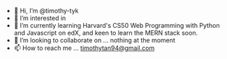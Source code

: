 - 👋 Hi, I’m @timothy-tyk
- 👀 I’m interested in 
- 🌱 I’m currently learning Harvard's CS50 Web Programming with Python and Javascript on edX, and keen to learn the MERN stack soon.
- 💞️ I’m looking to collaborate on ... nothing at the moment
- 📫 How to reach me ... timothytan94@gmail.com

<!---
placcidfenis/placcidfenis is a ✨ special ✨ repository because its `README.md` (this file) appears on your GitHub profile.
You can click the Preview link to take a look at your changes.
--->
